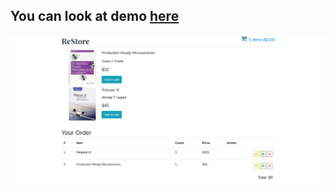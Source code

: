 
 
 
You can look at demo [here](https://ihor-onyshchuk.github.io/Re-Store/)
---
![cover for app](https://github.com/Ihor-Onyshchuk/Re-Store/blob/master/re-store-peview.png "Cover of simple layout")

